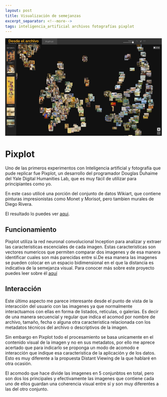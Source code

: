 ```yaml
---
layout: post
title: Visualización de semejanzas
excerpt_separator: <!--more-->
tags: inteligencia_artificial archivos fotografías pixplot
---
```


![pixplot](../images/pixplot.JPG)

# Pixplot

Uno de las primeros experimentos con Inteligencia artificial y fotografía que pude replicar fue Pixplot, un desarrollo del programador Douglas Duhaime del Yale Digital Humanities Lab, que es muy fácil de utilizar para principiantes como yo.

<!--more-->

En este caso utilicé una porción del conjunto de datos Wikiart, que contiene pinturas impresionistas como Monet y Morisot, pero tambien murales de Diego Rivera.

El resultado lo puedes ver [aqui](https://gustavolsj.github.io/pixplot_wikiart/#).

## Funcionamiento

Pixplot utiliza la red neuronal convolucional Inception para analizar y extraer las caracteristicas escenciales de cada imagen. Estas caracteristicas son vectores numericos que permiten comparar dos imagenes y de esa manera identificar cuales son más parecidas entre sí.De esa manera las imagenes se pueden colocar en un espacio bidimensional en el que la distancia es indicativa de la semejanza visual. Para conocer más sobre este proyecto puedes leer sobre él [aquí](https://dhlab.yale.edu/projects/pixplot/)

## Interacción

Este último aspecto me parece interesante desde el punto de vista de la interacción del usuario con las imagenes ya que normalmente interactuamos con ellas en forma de listados, reticulas, o galerias. Es decir de una manera secuencial y regular que indica el acomod por nombre de archivo, tamaño, fecha o alguna otra caracteristica relacionada con los metadatos técnicos del archivo o descriptivos de la imagen.

Sin embargo en Pixplot todo el procesamiento se basa unicamente en el contenido visual de la imagen y no en sus metadatos, por ello me aprece acertado que para indicarlo se proponga un modo de acomodo e interacción que indique esa caracteristica de la aplicación y de los datos. Esto es muy diferente a la propuesta Distant Viewing de la que hablaré en otra ocasión.

El acomodo que hace divide las imagenes en 5 conjunbtos en total, pero son dos los principales y efectivamente las imagenes que contiene cada uno de ellos guardan una coherencia visual entre sí y son muy diferentes a las del otro conjunto.
